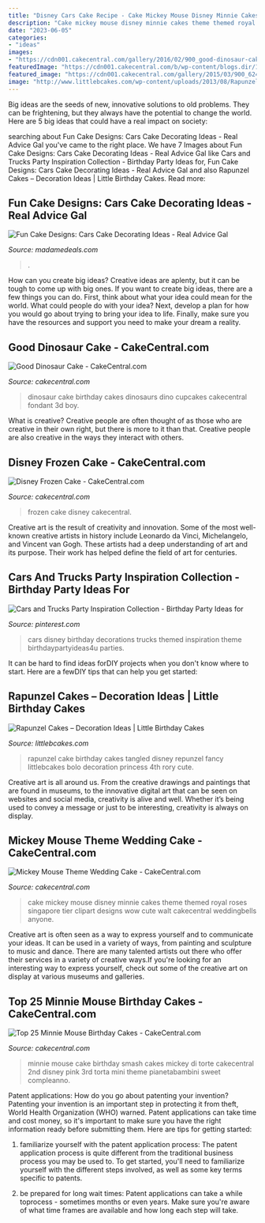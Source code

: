 ```yaml
---
title: "Disney Cars Cake Recipe - Cake Mickey Mouse Disney Minnie Cakes Theme Themed Royal Roses Singapore Tier Clipart Designs Wow Cute Walt Cakecentral Weddingbells Anyone"
description: "Cake mickey mouse disney minnie cakes theme themed royal roses singapore tier clipart designs wow cute walt cakecentral weddingbells anyone"
date: "2023-06-05"
categories:
- "ideas"
images:
- "https://cdn001.cakecentral.com/gallery/2016/02/900_good-dinosaur-cake-953918frisu.jpg"
featuredImage: "https://cdn001.cakecentral.com/b/wp-content/blogs.dir/1/files/2013/03/900_900x900px-LL-0021451b_gallery8187211314936710.jpeg"
featured_image: "https://cdn001.cakecentral.com/gallery/2015/03/900_624053cf9W_mickey-mouse-theme-wedding-cake.jpg"
image: "http://www.littlebcakes.com/wp-content/uploads/2013/08/Rapunzel-Cakes.jpg"
---
```



Big ideas are the seeds of new, innovative solutions to old problems. They can be frightening, but they always have the potential to change the world. Here are 5 big ideas that could have a real impact on society:

	

		
searching about Fun Cake Designs: Cars Cake Decorating Ideas - Real Advice Gal you've came to the right place. We have 7 Images about Fun Cake Designs: Cars Cake Decorating Ideas - Real Advice Gal like Cars and Trucks Party Inspiration Collection - Birthday Party Ideas for, Fun Cake Designs: Cars Cake Decorating Ideas - Real Advice Gal and also Rapunzel Cakes – Decoration Ideas | Little Birthday Cakes. Read more:
		
    
## Fun Cake Designs: Cars Cake Decorating Ideas - Real Advice Gal

<img loading=lazy src="https://i0.wp.com/realadvicegal.com/wp-content/uploads/2014/03/cars-cake.jpg?fit=350%2C500&amp;ssl=1" onerror="this.onerror=null;this.src='https://tse4.mm.bing.net/th?id=OIP.q047W4Nsafq8wuDwMtH7wAAAAA&amp;pid=15.1';" alt="Fun Cake Designs: Cars Cake Decorating Ideas - Real Advice Gal">

_Source: madamedeals.com_

>. 

	

How can you create big ideas?
Creative ideas are aplenty, but it can be tough to come up with big ones. If you want to create big ideas, there are a few things you can do. First, think about what your idea could mean for the world. What could people do with your idea? Next, develop a plan for how you would go about trying to bring your idea to life. Finally, make sure you have the resources and support you need to make your dream a reality.

    
## Good Dinosaur Cake - CakeCentral.com

<img loading=lazy src="https://cdn001.cakecentral.com/gallery/2016/02/900_good-dinosaur-cake-953918frisu.jpg" onerror="this.onerror=null;this.src='https://tse4.mm.bing.net/th?id=OIP.miFmd-CUXDAFQwXeg6PFWwHaKA&amp;pid=15.1';" alt="Good Dinosaur Cake - CakeCentral.com">

_Source: cakecentral.com_

>dinosaur cake birthday cakes dinosaurs dino cupcakes cakecentral fondant 3d boy. 

	

What is creative?
Creative people are often thought of as those who are creative in their own right, but there is more to it than that. Creative people are also creative in the ways they interact with others.

    
## Disney Frozen Cake - CakeCentral.com

<img loading=lazy src="https://cdn001.cakecentral.com/gallery/2015/10/900_Pxxp5PRjhL-disney-frozen-cake.jpg" onerror="this.onerror=null;this.src='https://tse2.mm.bing.net/th?id=OIP.6eEj0sWkjo-w4yskkk1OMgHaLI&amp;pid=15.1';" alt="Disney Frozen Cake - CakeCentral.com">

_Source: cakecentral.com_

>frozen cake disney cakecentral. 

	

Creative art is the result of creativity and innovation. Some of the most well-known creative artists in history include Leonardo da Vinci, Michelangelo, and Vincent van Gogh. These artists had a deep understanding of art and its purpose. Their work has helped define the field of art for centuries.

    
## Cars And Trucks Party Inspiration Collection - Birthday Party Ideas For

<img loading=lazy src="https://i.pinimg.com/736x/f9/f6/80/f9f680b96a9ab6846290ddb462a2159f.jpg" onerror="this.onerror=null;this.src='https://tse2.mm.bing.net/th?id=OIP.HyyUGw6-VDZGIuYqqTMSTgHaLZ&amp;pid=15.1';" alt="Cars and Trucks Party Inspiration Collection - Birthday Party Ideas for">

_Source: pinterest.com_

>cars disney birthday decorations trucks themed inspiration theme birthdaypartyideas4u parties. 

	

It can be hard to find ideas forDIY projects when you don't know where to start. Here are a fewDIY tips that can help you get started: 

    
## Rapunzel Cakes – Decoration Ideas | Little Birthday Cakes

<img loading=lazy src="http://www.littlebcakes.com/wp-content/uploads/2013/08/Rapunzel-Cakes.jpg" onerror="this.onerror=null;this.src='https://tse3.mm.bing.net/th?id=OIP.lkv30_yrQuSNxYihLhAUywHaJ4&amp;pid=15.1';" alt="Rapunzel Cakes – Decoration Ideas | Little Birthday Cakes">

_Source: littlebcakes.com_

>rapunzel cake birthday cakes tangled disney repunzel fancy littlebcakes bolo decoration princess 4th rory cute. 

	

Creative art is all around us. From the creative drawings and paintings that are found in museums, to the innovative digital art that can be seen on websites and social media, creativity is alive and well. Whether it’s being used to convey a message or just to be interesting, creativity is always on display.

    
## Mickey Mouse Theme Wedding Cake - CakeCentral.com

<img loading=lazy src="https://cdn001.cakecentral.com/gallery/2015/03/900_624053cf9W_mickey-mouse-theme-wedding-cake.jpg" onerror="this.onerror=null;this.src='https://tse3.mm.bing.net/th?id=OIP.yzxJLehrZL8VhC0o10MKLgHaKm&amp;pid=15.1';" alt="Mickey Mouse Theme Wedding Cake - CakeCentral.com">

_Source: cakecentral.com_

>cake mickey mouse disney minnie cakes theme themed royal roses singapore tier clipart designs wow cute walt cakecentral weddingbells anyone. 

	

Creative art is often seen as a way to express yourself and to communicate your ideas. It can be used in a variety of ways, from painting and sculpture to music and dance. There are many talented artists out there who offer their services in a variety of creative ways.If you're looking for an interesting way to express yourself, check out some of the creative art on display at various museums and galleries.

    
## Top 25 Minnie Mouse Birthday Cakes - CakeCentral.com

<img loading=lazy src="https://cdn001.cakecentral.com/b/wp-content/blogs.dir/1/files/2013/03/900_900x900px-LL-0021451b_gallery8187211314936710.jpeg" onerror="this.onerror=null;this.src='https://tse2.mm.bing.net/th?id=OIP.Yu2QOxwpNaJv0U0D-3hNwgHaLF&amp;pid=15.1';" alt="Top 25 Minnie Mouse Birthday Cakes - CakeCentral.com">

_Source: cakecentral.com_

>minnie mouse cake birthday smash cakes mickey di torte cakecentral 2nd disney pink 3rd torta mini theme pianetabambini sweet compleanno. 

	

Patent applications: How do you go about patenting your invention?
Patenting your invention is an important step in protecting it from theft, World Health Organization (WHO) warned. Patent applications can take time and cost money, so it's important to make sure you have the right information ready before submitting them. Here are tips for getting started:
1. familiarize yourself with the patent application process: The patent application process is quite different from the traditional business process you may be used to. To get started, you'll need to familiarize yourself with the different steps involved, as well as some key terms specific to patents.



2. be prepared for long wait times: Patent applications can take a while toprocess - sometimes months or even years. Make sure you're aware of what time frames are available and how long each step will take.



